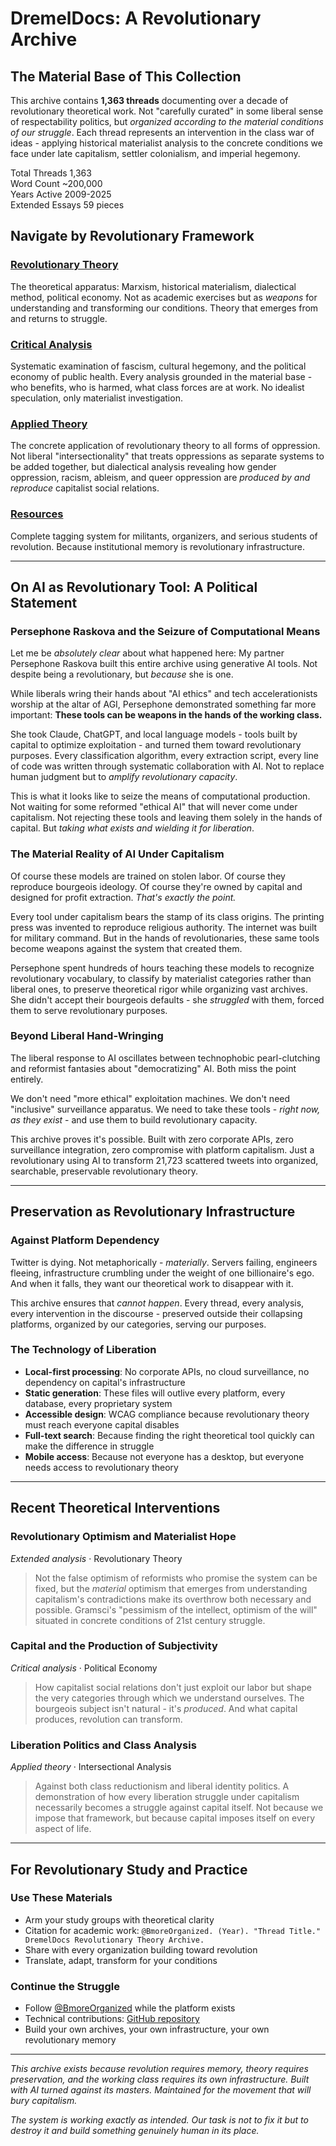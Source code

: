 # DremelDocs: A Revolutionary Archive

## The Material Base of This Collection

This archive contains **1,363 threads** documenting over a decade of revolutionary theoretical work. Not "carefully curated" in some liberal sense of respectability politics, but *organized according to the material conditions of our struggle*. Each thread represents an intervention in the class war of ideas - applying historical materialist analysis to the concrete conditions we face under late capitalism, settler colonialism, and imperial hegemony.

<div class="thread-metadata">
  <div class="metadata-item">
    <span class="metadata-label">Total Threads</span>
    <span class="metadata-value">1,363</span>
  </div>
  <div class="metadata-item">
    <span class="metadata-label">Word Count</span>
    <span class="metadata-value">~200,000</span>
  </div>
  <div class="metadata-item">
    <span class="metadata-label">Years Active</span>
    <span class="metadata-value">2009-2025</span>
  </div>
  <div class="metadata-item">
    <span class="metadata-label">Extended Essays</span>
    <span class="metadata-value">59 pieces</span>
  </div>
</div>

## Navigate by Revolutionary Framework

### [Revolutionary Theory](/themes/)
The theoretical apparatus: Marxism, historical materialism, dialectical method, political economy. Not as academic exercises but as *weapons* for understanding and transforming our conditions. Theory that emerges from and returns to struggle.

### [Critical Analysis](/analysis/)
Systematic examination of fascism, cultural hegemony, and the political economy of public health. Every analysis grounded in the material base - who benefits, who is harmed, what class forces are at work. No idealist speculation, only materialist investigation.

### [Applied Theory](/intersectional/)
The concrete application of revolutionary theory to all forms of oppression. Not liberal "intersectionality" that treats oppressions as separate systems to be added together, but dialectical analysis revealing how gender oppression, racism, ableism, and queer oppression are *produced by and reproduce* capitalist social relations.

### [Resources](/tags/)
Complete tagging system for militants, organizers, and serious students of revolution. Because institutional memory is revolutionary infrastructure.

---

## On AI as Revolutionary Tool: A Political Statement

### Persephone Raskova and the Seizure of Computational Means

Let me be *absolutely clear* about what happened here: My partner Persephone Raskova built this entire archive using generative AI tools. Not despite being a revolutionary, but *because* she is one.

While liberals wring their hands about "AI ethics" and tech accelerationists worship at the altar of AGI, Persephone demonstrated something far more important: **These tools can be weapons in the hands of the working class.**

She took Claude, ChatGPT, and local language models - tools built by capital to optimize exploitation - and turned them toward revolutionary purposes. Every classification algorithm, every extraction script, every line of code was written through systematic collaboration with AI. Not to replace human judgment but to *amplify revolutionary capacity*.

This is what it looks like to seize the means of computational production. Not waiting for some reformed "ethical AI" that will never come under capitalism. Not rejecting these tools and leaving them solely in the hands of capital. But *taking what exists and wielding it for liberation*.

### The Material Reality of AI Under Capitalism

Of course these models are trained on stolen labor. Of course they reproduce bourgeois ideology. Of course they're owned by capital and designed for profit extraction. *That's exactly the point.*

Every tool under capitalism bears the stamp of its class origins. The printing press was invented to reproduce religious authority. The internet was built for military command. But in the hands of revolutionaries, these same tools become weapons against the system that created them.

Persephone spent hundreds of hours teaching these models to recognize revolutionary vocabulary, to classify by materialist categories rather than liberal ones, to preserve theoretical rigor while organizing vast archives. She didn't accept their bourgeois defaults - she *struggled* with them, forced them to serve revolutionary purposes.

### Beyond Liberal Hand-Wringing

The liberal response to AI oscillates between technophobic pearl-clutching and reformist fantasies about "democratizing" AI. Both miss the point entirely.

We don't need "more ethical" exploitation machines. We don't need "inclusive" surveillance apparatus. We need to take these tools - *right now, as they exist* - and use them to build revolutionary capacity.

This archive proves it's possible. Built with zero corporate APIs, zero surveillance integration, zero compromise with platform capitalism. Just a revolutionary using AI to transform 21,723 scattered tweets into organized, searchable, preservable revolutionary theory.

---

## Preservation as Revolutionary Infrastructure

### Against Platform Dependency

Twitter is dying. Not metaphorically - *materially*. Servers failing, engineers fleeing, infrastructure crumbling under the weight of one billionaire's ego. And when it falls, they want our theoretical work to disappear with it.

This archive ensures that *cannot happen*. Every thread, every analysis, every intervention in the discourse - preserved outside their collapsing platforms, organized by our categories, serving our purposes.

### The Technology of Liberation

- **Local-first processing**: No corporate APIs, no cloud surveillance, no dependency on capital's infrastructure
- **Static generation**: These files will outlive every platform, every database, every proprietary system
- **Accessible design**: WCAG compliance because revolutionary theory must reach everyone capital disables
- **Full-text search**: Because finding the right theoretical tool quickly can make the difference in struggle
- **Mobile access**: Because not everyone has a desktop, but everyone needs access to revolutionary theory

---

## Recent Theoretical Interventions

### Revolutionary Optimism and Materialist Hope
*Extended analysis* · Revolutionary Theory

> Not the false optimism of reformists who promise the system can be fixed, but the *material* optimism that emerges from understanding capitalism's contradictions make its overthrow both necessary and possible. Gramsci's "pessimism of the intellect, optimism of the will" situated in concrete conditions of 21st century struggle.

### Capital and the Production of Subjectivity
*Critical analysis* · Political Economy

> How capitalist social relations don't just exploit our labor but shape the very categories through which we understand ourselves. The bourgeois subject isn't natural - it's *produced*. And what capital produces, revolution can transform.

### Liberation Politics and Class Analysis
*Applied theory* · Intersectional Analysis

> Against both class reductionism and liberal identity politics. A demonstration of how every liberation struggle under capitalism necessarily becomes a struggle against capital itself. Not because we impose that framework, but because capital imposes itself on every aspect of life.

---

## For Revolutionary Study and Practice

### Use These Materials

- Arm your study groups with theoretical clarity
- Citation for academic work: `@BmoreOrganized. (Year). "Thread Title." DremelDocs Revolutionary Theory Archive.`
- Share with every organization building toward revolution
- Translate, adapt, transform for your conditions

### Continue the Struggle

- Follow [@BmoreOrganized](https://twitter.com/BmoreOrganized) while the platform exists
- Technical contributions: [GitHub repository](https://github.com/percy-raskova/dremeldocs)
- Build your own archives, your own infrastructure, your own revolutionary memory

---

*This archive exists because revolution requires memory, theory requires preservation, and the working class requires its own infrastructure. Built with AI turned against its masters. Maintained for the movement that will bury capitalism.*

*The system is working exactly as intended. Our task is not to fix it but to destroy it and build something genuinely human in its place.*